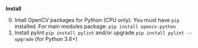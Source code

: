 **Install**

0. Intall OpenCV packages for Python (CPU only). You must have `pip` installed.
   For main modules package:
    `pip install opencv-python`
1. Install pylint
    `pip install pylint`
    and/or upgrade
    `pip install pylint --upgrade` (for Python 3.6+)